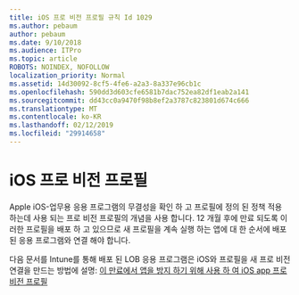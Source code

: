 ```yaml
---
title: iOS 프로 비전 프로필 규칙 Id 1029
ms.author: pebaum
author: pebaum
ms.date: 9/10/2018
ms.audience: ITPro
ms.topic: article
ROBOTS: NOINDEX, NOFOLLOW
localization_priority: Normal
ms.assetid: 14d30092-8cf5-4fe6-a2a3-8a337e96cb1c
ms.openlocfilehash: 590dd3d603cfe6581b7dac752ea82df1eab2a141
ms.sourcegitcommit: dd43cc0a9470f98b8ef2a3787c823801d674c666
ms.translationtype: MT
ms.contentlocale: ko-KR
ms.lasthandoff: 02/12/2019
ms.locfileid: "29914658"
---
```

# <a name="ios-provisioning-profiles"></a>iOS 프로 비전 프로필

Apple iOS-업무용 응용 프로그램의 무결성을 확인 하 고 프로필에 정의 된 정책 적용 하는데 사용 되는 프로 비전 프로필의 개념을 사용 합니다. 12 개월 후에 만료 되도록 이러한 프로필을 배포 하 고 있으므로 새 프로필을 계속 실행 하는 앱에 대 한 순서에 배포 된 응용 프로그램와 연결 해야 합니다.
  
다음 문서를 Intune를 통해 배포 된 LOB 응용 프로그램은 iOS와 프로필을 새 프로 비전 연결을 만드는 방법에 설명: [이 만료에서 앱을 방지 하기 위해 사용 하 여 iOS app 프로 비전 프로필](https://docs.microsoft.com/intune/app-provisioning-profile-ios)
  

